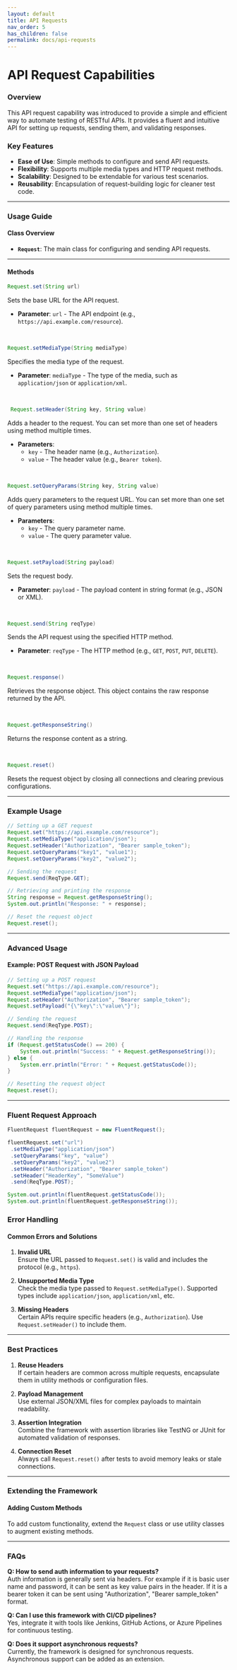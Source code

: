 ```yaml
---
layout: default
title: API Requests
nav_order: 5
has_children: false
permalink: docs/api-requests
---
```


# API Request Capabilities


### Overview  
This API request capability was introduced to provide a simple and efficient way to automate testing of RESTful APIs. It provides a fluent and intuitive API for setting up requests, sending them, and validating responses.  

### Key Features  
- **Ease of Use**: Simple methods to configure and send API requests.  
- **Flexibility**: Supports multiple media types and HTTP request methods.  
- **Scalability**: Designed to be extendable for various test scenarios.  
- **Reusability**: Encapsulation of request-building logic for cleaner test code.  

---

### Usage Guide  

#### Class Overview  
- **`Request`**: The main class for configuring and sending API requests.  

---

#### Methods  

```java
Request.set(String url) 
```

Sets the base URL for the API request.  
- **Parameter**: `url` - The API endpoint (e.g., `https://api.example.com/resource`).  


<br>

```java
Request.setMediaType(String mediaType)
```

Specifies the media type of the request.  
- **Parameter**: `mediaType` - The type of the media, such as `application/json` or `application/xml`.  

<br>

```java
 Request.setHeader(String key, String value)
 ```
Adds a header to the request.  You can set more than one set of headers using method multiple times.
- **Parameters**:  
  - `key` - The header name (e.g., `Authorization`).  
  - `value` - The header value (e.g., `Bearer token`).  

<br>

```java
Request.setQueryParams(String key, String value)
```

Adds query parameters to the request URL. You can set more than one set of query parameters using method multiple times.
- **Parameters**:  
  - `key` - The query parameter name.  
  - `value` - The query parameter value.  

<br>

```java
Request.setPayload(String payload)
```

Sets the request body.  
- **Parameter**: `payload` - The payload content in string format (e.g., JSON or XML).  

<br>

```java
Request.send(String reqType)
```

Sends the API request using the specified HTTP method.  
- **Parameter**: `reqType` - The HTTP method (e.g., `GET`, `POST`, `PUT`, `DELETE`).  

<br>

```java
Request.response()
```

Retrieves the response object. This object contains the raw response returned by the API.  

<br>

```java
Request.getResponseString()
```

Returns the response content as a string.  

<br>

```java
Request.reset()
```

Resets the request object by closing all connections and clearing previous configurations.  

---

### Example Usage  

```java
// Setting up a GET request
Request.set("https://api.example.com/resource");
Request.setMediaType("application/json");
Request.setHeader("Authorization", "Bearer sample_token");
Request.setQueryParams("key1", "value1");
Request.setQueryParams("key2", "value2");

// Sending the request
Request.send(ReqType.GET);

// Retrieving and printing the response
String response = Request.getResponseString();
System.out.println("Response: " + response);

// Reset the request object
Request.reset();
```

---

### Advanced Usage  

#### Example: POST Request with JSON Payload  

```java
// Setting up a POST request
Request.set("https://api.example.com/resource");
Request.setMediaType("application/json");
Request.setHeader("Authorization", "Bearer sample_token");
Request.setPayload("{\"key\":\"value\"}");

// Sending the request
Request.send(ReqType.POST);

// Handling the response
if (Request.getStatusCode() == 200) {
    System.out.println("Success: " + Request.getResponseString());
} else {
    System.err.println("Error: " + Request.getStatusCode());
}

// Resetting the request object
Request.reset();
```

---

### Fluent Request Approach

```java
FluentRequest fluentRequest = new FluentRequest();

fluentRequest.set("url")
 .setMediaType("application/json")
 .setQueryParams("key", "value")
 .setQueryParams("key2", "value2")
 .setHeader("Authorization", "Bearer sample_token")
 .setHeader("HeaderKey", "SomeValue")
 .send(ReqType.POST);

System.out.println(fluentRequest.getStatusCode());
System.out.println(fluentRequest.getResponseString());

```

### Error Handling  

#### Common Errors and Solutions  

1. **Invalid URL**  
   Ensure the URL passed to `Request.set()` is valid and includes the protocol (e.g., `https`).  

2. **Unsupported Media Type**  
   Check the media type passed to `Request.setMediaType()`. Supported types include `application/json`, `application/xml`, etc.  

3. **Missing Headers**  
   Certain APIs require specific headers (e.g., `Authorization`). Use `Request.setHeader()` to include them.  

---

### Best Practices  

1. **Reuse Headers**  
   If certain headers are common across multiple requests, encapsulate them in utility methods or configuration files.  

2. **Payload Management**  
   Use external JSON/XML files for complex payloads to maintain readability.  

3. **Assertion Integration**  
   Combine the framework with assertion libraries like TestNG or JUnit for automated validation of responses.  

4. **Connection Reset**  
   Always call `Request.reset()` after tests to avoid memory leaks or stale connections.  

---

### Extending the Framework  

#### Adding Custom Methods  
To add custom functionality, extend the `Request` class or use utility classes to augment existing methods.  

---

### FAQs  

**Q: How to send auth information to your requests?**  
Auth information is generally sent via headers. For example if it is basic user name and password, it can be sent as key value pairs in the  header.
If it is a bearer token it can be sent using "Authorization", "Bearer sample_token" format. 

**Q: Can I use this framework with CI/CD pipelines?**  
Yes, integrate it with tools like Jenkins, GitHub Actions, or Azure Pipelines for continuous testing.  

**Q: Does it support asynchronous requests?**  
Currently, the framework is designed for synchronous requests. Asynchronous support can be added as an extension.  





